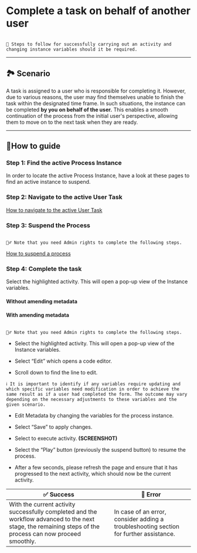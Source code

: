 # Complete a task on behalf of another user


```{admonition} Goal

👟 Steps to follow for successfully carrying out an activity and changing instance variables should it be required.
```

---

## 🏞 **Scenario**

A task is assigned to a user who is responsible for completing it. However, due to various reasons, the user may find themselves unable to finish the task within the designated time frame. In such situations, the instance can be completed **by you** **on behalf of the user.** 
This enables a smooth continuation of the process from the initial user's perspective, allowing them to move on to the next task when they are ready.

---

## 📔How to guide

### Step 1: Find the active Process Instance

In order to locate the active Process Instance, have a look at these pages to find an active instance to suspend.



### Step 2: Navigate to the active User Task

[How to navigate to the active User Task](navigate_to_an_active_process_instance.md) 



### Step 3: Suspend the Process

```{admonition} Note

👷‍♂️ Note that you need Admin rights to complete the following steps.
```

[How to suspend a process](resume_a_process.md)

### Step 4: Complete the task

Select the highlighted activity. This will open a pop-up view of the Instance variables.

#### Without amending metadata

#### With amending metadata

```{admonition} Note

👷‍♂️ Note that you need Admin rights to complete the following steps.
```


- Select the highlighted activity. This will open a pop-up view of the Instance variables.

- Select “Edit” which opens a code editor.

- Scroll down to find the line to edit.

```{admonition} Note
ℹ️ It is important to identify if any variables require updating and which specific variables need modification in order to achieve the same result as if a user had completed the form. The outcome may vary depending on the necessary adjustments to these variables and the given scenario.
```

- Edit Metadata by changing the variables for the process instance.

- Select “Save” to apply changes.

- Select to execute activity. **(SCREENSHOT)**

- Select the “Play” button (previously the suspend button) to resume the process.

- After a few seconds, please refresh the page and ensure that it has progressed to the next activity, which should now be the current activity.

| ✅ Success | 🚫 Error |
| --- | --- |
| With the current activity successfully completed and the workflow advanced to the next stage, the remaining steps of the process can now proceed smoothly. | In case of an error, consider adding a troubleshooting section for further assistance. |  


